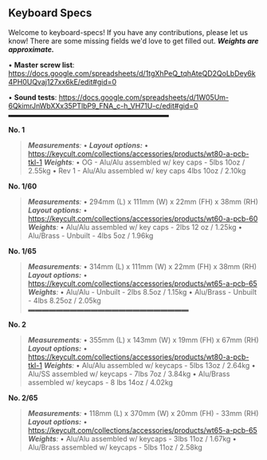 ## Keyboard Specs

Welcome to keyboard-specs! If you have any contributions, please let us know! There are some missing fields we'd love to get filled out. **_Weights are approximate._**

• **Master screw list**: https://docs.google.com/spreadsheets/d/1tgXhPeQ_tqhAteQD2QoLbDey6k4PH0UQvaj127xx6kE/edit#gid=0

• **Sound tests**: https://docs.google.com/spreadsheets/d/1W05Um-6QkimrJnWbXXx35PTlbP9_FNA_c-h_VH71U-c/edit#gid=0
▬▬▬▬▬▬▬▬▬▬▬▬▬▬▬▬▬▬▬▬▬▬▬

**No. 1**

> *__Measurements__:*
> •
> *__Layout options:__*
> • https://keycult.com/collections/accessories/products/wt80-a-pcb-tkl-1
> *__Weights__:*
> • OG - Alu/Alu assembled w/ key caps - 5lbs 10oz / 2.55kg 
> • Rev 1 - Alu/Alu assembled w/ key caps 4lbs 10oz / 2.10kg

**No. 1/60**

> *__Measurements__:*
> • 294mm (L) x 111mm (W) x 22mm (FH) x 38mm (RH)
> *__Layout options:__*
> • https://keycult.com/collections/accessories/products/wt60-a-pcb-60
> *__Weights__:*
> • Alu/Alu assembled w/ key caps - 2lbs 12 oz / 1.25kg
> • Alu/Brass - Unbuilt - 4lbs 5oz / 1.96kg

**No. 1/65**

> *__Measurements__:*
> • 314mm (L) x 111mm (W) x 22mm (FH) x 38mm (RH)
> *__Layout options:__*
> • https://keycult.com/collections/accessories/products/wt65-a-pcb-65
> *__Weights__:*
> • Alu/Alu - Unbuilt - 2lbs 8.5oz / 1.15kg
> • Alu/Brass - Unbuilt - 4lbs 8.25oz / 2.05kg
▬▬▬▬▬▬▬▬▬▬▬▬▬▬▬▬▬▬▬▬▬▬▬

**No. 2**

> *__Measurements__:*
> • 355mm (L) x 143mm (W) x 19mm (FH) x 67mm (RH)
> *__Layout options:__*
> • https://keycult.com/collections/accessories/products/wt80-a-pcb-tkl-1
> *__Weights__:*
> • Alu/Alu assembled w/ keycaps - 5lbs 13oz / 2.64kg
> • Alu/SS assembled w/ keycaps - 7lbs 7oz / 3.84kg
> • Alu/Brass assembled w/ keycaps - 8 lbs 14oz / 4.02kg

**No. 2/65**

> *__Measurements__:*
> • 118mm (L) x 370mm (W) x 20mm (FH) - 33mm (RH)
> *__Layout options:__*
> • https://keycult.com/collections/accessories/products/wt65-a-pcb-65
> *__Weights__:*
> • Alu/Alu assembled w/ keycaps - 3lbs 11oz / 1.67kg
> • Alu/Brass assembled w/ keycaps - 5lbs 11oz / 2.58kg
